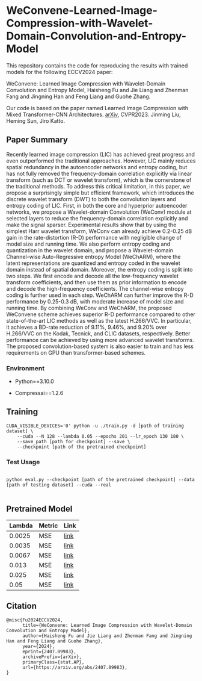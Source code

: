 # WeConvene-Learned-Image-Compression-with-Wavelet-Domain-Convolution-and-Entropy-Model
This repository contains the code for reproducing the results with trained models for the following ECCV2024 paper:

WeConvene: Learned Image Compression with Wavelet-Domain Convolution and Entropy Model, Haisheng Fu and Jie Liang and Zhenman Fang and Jingning Han and Feng Liang and Guohe Zhang.

Our code is based on the paper named Learned Image Compression with Mixed Transformer-CNN Architectures. [arXiv](https://arxiv.org/abs/2303.14978), CVPR2023. Jinming Liu, Heming Sun, Jiro Katto.



## Paper Summary

Recently learned image compression (LIC) has achieved great progress and even outperformed the traditional approaches. However, LIC mainly reduces spatial redundancy in the autoencoder networks and entropy coding, but has not fully removed the frequency-domain correlation explicitly via linear transform (such as DCT or wavelet transform), which is the cornerstone of the traditional methods. To address this critical limitation, in this paper, we propose a surprisingly simple but efficient framework, which introduces the discrete wavelet transform (DWT) to both the convolution layers and entropy coding of LIC. First, in both the core and hyperprior autoencoder networks, we propose a Wavelet-domain Convolution (WeConv) module at selected layers to reduce the frequency-domain correlation explicitly and make the signal sparser. Experimental results show that by using the simplest Harr wavelet transform, WeConv can already achieve 0.2-0.25 dB gain in the rate-distortion (R-D) performance with negligible change of model size and running time. We also perform entropy coding and quantization in the wavelet domain, and propose a Wavelet-domain Channel-wise Auto-Regressive entropy Model (WeChARM), where the latent representations are quantized and entropy coded in the wavelet domain instead of spatial domain. Moreover, the entropy coding is split into two steps. We first encode and decode all the low-frequency wavelet transform coefficients, and then use them as prior information to encode and decode the high-frequency coefficients. The channel-wise entropy coding is further used in each step. WeChARM can further improve the R-D performance by 0.25-0.3 dB, with moderate increase of model size and running time. By combining WeConv and WeChARM, the proposed WeConvene scheme achieves superior R-D performance compared to other state-of-the-art LIC methods as well as the latest H.266/VVC. In particular, it achieves a BD-rate reduction of 9.11%, 9.46%, and 9.20% over H.266/VVC on the Kodak, Tecnick, and CLIC datasets, respectively. Better performance can be achieved by using more advanced wavelet transforms. The proposed convolution-based system is also easier to train and has less requirements on GPU than transformer-based schemes.

### Environment 

* Python==3.10.0

* Compressai==1.2.6

## Training
``` 
CUDA_VISIBLE_DEVICES='0' python -u ./train.py -d [path of training dataset] \
    --cuda --N 128 --lambda 0.05 --epochs 201 --lr_epoch 130 180 \
    --save_path [path for checkpoint] --save \
    --checkpoint [path of the pretrained checkpoint]
```


### Test Usage

```

python eval.py --checkpoint [path of the pretrained checkpoint] --data [path of testing dataset] --cuda --real
   
```


## Pretrained Model
| Lambda | Metric | Link |
|--------|--------|------|
| 0.0025   | MSE    |   [link](https://pan.baidu.com/s/1VaD4yzY0mwbcWp1XKERnqw?pwd=0ih5)   |
| 0.0035   | MSE    |   [link](https://pan.baidu.com/s/1VaD4yzY0mwbcWp1XKERnqw?pwd=0ih5)   |
| 0.0067   | MSE    |   [link](https://pan.baidu.com/s/1VaD4yzY0mwbcWp1XKERnqw?pwd=0ih5)   |
| 0.013    | MSE    |   [link](https://pan.baidu.com/s/1VaD4yzY0mwbcWp1XKERnqw?pwd=0ih5)   |
| 0.025    | MSE    |   [link](https://pan.baidu.com/s/1VaD4yzY0mwbcWp1XKERnqw?pwd=0ih5)   |
| 0.05     | MSE    |   [link](https://pan.baidu.com/s/1VaD4yzY0mwbcWp1XKERnqw?pwd=0ih5)   |



## Citation
``` 
@misc{Fu2024ECCV2024,
      title={WeConvene: Learned Image Compression with Wavelet-Domain Convolution and Entropy Model}, 
      author={Haisheng Fu and Jie Liang and Zhenman Fang and Jingning Han and Feng Liang and Guohe Zhang},
      year={2024},
      eprint={2407.09983},
      archivePrefix={arXiv},
      primaryClass={stat.AP},
      url={https://arxiv.org/abs/2407.09983}, 
}
```



